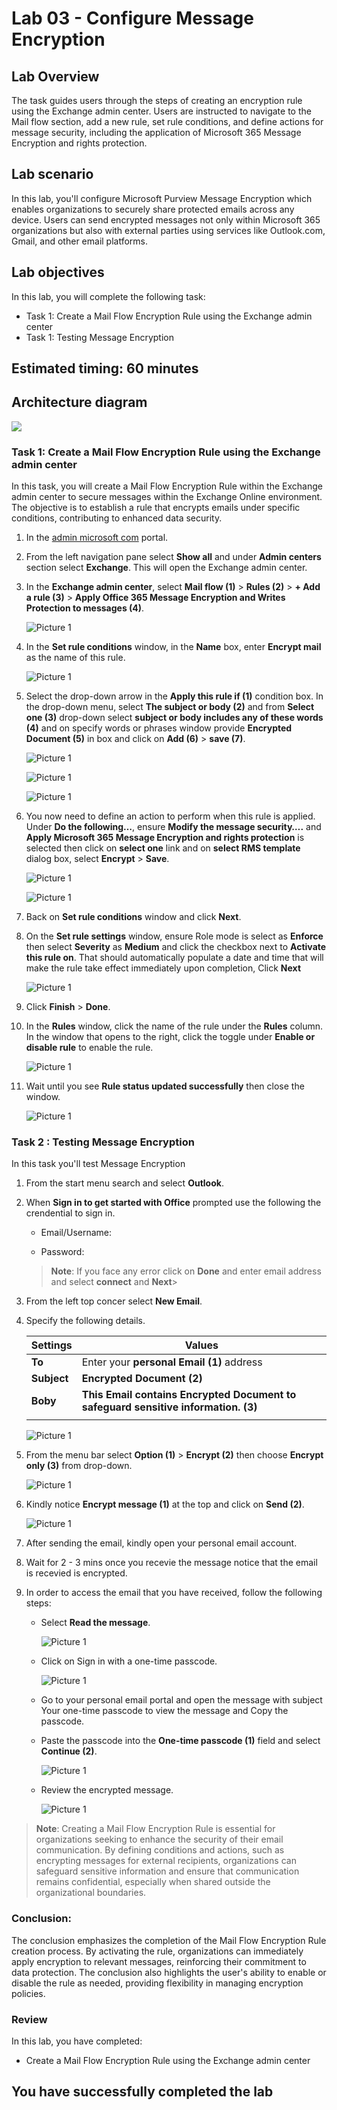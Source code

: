 # Lab 03 - Configure Message Encryption  

## Lab Overview
The task guides users through the steps of creating an encryption rule using the Exchange admin center. Users are instructed to navigate to the Mail flow section, add a new rule, set rule conditions, and define actions for message security, including the application of Microsoft 365 Message Encryption and rights protection.

## Lab scenario

In this lab, you'll configure Microsoft Purview Message Encryption which enables organizations to securely share protected emails across any device. Users can send encrypted messages not only within Microsoft 365 organizations but also with external parties using services like Outlook.com, Gmail, and other email platforms.

## Lab objectives

In this lab, you will complete the following task:

+ Task 1: Create a Mail Flow Encryption Rule using the Exchange admin center
+ Task 1: Testing Message Encryption 

## Estimated timing: 60 minutes

## Architecture diagram

![](../media/part1lab3.png)

### Task 1: Create a Mail Flow Encryption Rule using the Exchange admin center

In this task, you will create a Mail Flow Encryption Rule within the Exchange admin center to secure messages within the Exchange Online environment. The objective is to establish a rule that encrypts emails under specific conditions, contributing to enhanced data security.

1. In the [admin microsoft com](https://admin.microsoft.com/) portal. 

1. From the left navigation pane select **Show all** and under **Admin centers** section select **Exchange**. This will open the Exchange admin center.

1. In the **Exchange admin center**, select **Mail flow (1)** > **Rules (2)** > **+ Add a rule (3)** > **Apply Office 365 Message Encryption and Writes Protection to messages (4)**.

     ![Picture 1](../media/EM-(1).png)

1. In the **Set rule conditions** window, in the **Name** box, enter **Encrypt mail** as the name of this rule.

    ![Picture 1](../media/EM-2.png)

1. Select the drop-down arrow in the **Apply this rule if (1)** condition box. In the drop-down menu, select **The subject or body (2)** and from **Select one (3)** drop-down select **subject or body includes any of these words (4)**  and on specify words or phrases window provide **Encrypted Document (5)** in box and click on **Add (6)** > **save (7)**.

   ![Picture 1](../media/EM-3.png)

   ![Picture 1](../media/EM-(4).png)

   ![Picture 1](../media/EM-(5)1.png)

1. You now need to define an action to perform when this rule is applied. Under **Do the following…**, ensure **Modify the message security….** and **Apply Microsoft 365 Message Encryption and rights protection** is selected then click on **select one** link and on **select RMS template** dialog box, select **Encrypt** > **Save**.
   
     ![Picture 1](../media/EM-6.png)

     ![Picture 1](../media/EM-(7).png)
   
1.  Back on **Set rule conditions** window and click **Next**.

1. On the **Set rule settings** window, ensure Role mode is select as **Enforce** then select **Severity** as **Medium** and click the checkbox next to **Activate this rule on**. That should automatically populate a date and time that will make the rule take effect immediately upon completion, Click **Next** 

    ![Picture 1](../media/EM-8.png)

1. Click  **Finish** > **Done**.

1. In the **Rules** window, click the name of the rule under the **Rules** column. In the window that opens to the right, click the toggle under **Enable or disable rule** to enable the rule.

   ![Picture 1](../media/image8-lab3.png)

1. Wait until you see **Rule status updated successfully** then close the window.

    ![Picture 1](../media/EM-19.png)

### Task 2 : Testing Message Encryption  

In this task you'll test Message Encryption

1. From the start menu search and select **Outlook**.

1. When **Sign in to get started with Office** prompted use the following the crendential to sign in.

    * Email/Username: <inject key="AzureAdUserEmail"></inject>

    * Password: <inject key="AzureAdUserPassword"></inject>

    >**Note**: If you face any error click on **Done** and enter email address and select **connect** and **Next**>

1. From the left top concer select **New Email**.    

1. Specify the following details.


     | **Settings**        | **Values**   | 
     | ------------------- | ------------ |
     | **To**              | Enter your **personal Email (1)** address     | 
     | **Subject**         |   **Encrypted Document (2)**           |                                  
     | **Boby**            |     **This Email contains Encrypted Document to safeguard sensitive information. (3)**  |                                   
     |||
                                
   
    ![Picture 1](../media/EM-20.png)
      
1. From the menu bar select **Option (1)** > **Encrypt (2)** then choose **Encrypt only (3)** from drop-down.

   ![Picture 1](../media/EM-21.png)

1. Kindly notice **Encrypt message (1)** at the top and click on **Send (2)**.

    ![Picture 1](../media/EM-22.png)

1. After sending the email, kindly open your personal email account.

1. Wait for 2 - 3 mins once you recevie the message notice that the email is recevied is encrypted.

1. In order to access the email that you have received, follow the following steps:

   -  Select **Read the message**.

       ![Picture 1](../media/EM-(13).png)
      
   -  Click on Sign in with a one-time passcode.

       ![Picture 1](../media/EM-14.png)
      
   -   Go to your personal email portal and open the message with subject Your one-time passcode to view the message and Copy the passcode.
         
   - Paste the passcode into the **One-time passcode (1)** field  and select **Continue (2)**.

       ![Picture 1](../media/EM-15.png)
     
   -  Review the encrypted message.
  
        ![Picture 1](../media/EM-23.png)

>**Note**: Creating a Mail Flow Encryption Rule is essential for organizations seeking to enhance the security of their email communication. By defining conditions and actions, such as encrypting messages for external recipients, organizations can safeguard sensitive information and ensure that communication remains confidential, especially when shared outside the organizational boundaries.

### Conclusion:
The conclusion emphasizes the completion of the Mail Flow Encryption Rule creation process. By activating the rule, organizations can immediately apply encryption to relevant messages, reinforcing their commitment to data protection. The conclusion also highlights the user's ability to enable or disable the rule as needed, providing flexibility in managing encryption policies.


### Review
In this lab, you have completed:

+ Create a Mail Flow Encryption Rule using the Exchange admin center

## You have successfully completed the lab
